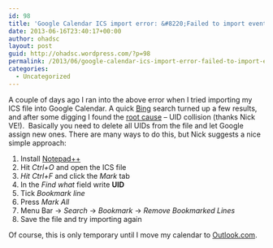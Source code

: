 ```yaml
---
id: 98
title: 'Google Calendar ICS import error: &#8220;Failed to import events: Could not upload your events because you do not have sufficient access on the target calendar&#8221;'
date: 2013-06-16T23:40:17+00:00
author: ohadsc
layout: post
guid: http://ohadsc.wordpress.com/?p=98
permalink: /2013/06/google-calendar-ics-import-error-failed-to-import-events-could-not-upload-your-events-because-you-do-not-have-sufficient-access-on-the-target-calendar/
categories:
  - Uncategorized
---
```

A couple of days ago I ran into the above error when I tried importing my ICS file into Google Calendar. A quick [Bing](http://www.bing.com/search?q=Failed+to+import+events%3A+Could+not+upload+your+events+because+you+do+not+have+sufficient+access+on+the+target+calendar&qs=n&form=QBLH&pq=failed+to+import+events%3A+could+not+upload+your+events+because+you+do+not+have+sufficient+access+on+the+target+calendar&sc=0-0&sp=-1&sk=) search turned up a few results, and after some digging I found the [root cause](http://productforums.google.com/d/msg/calendar/5vLrmBPXyxc/Sd76gunaaaEJ) &#8211; UID collision (thanks Nick VE!).  Basically you need to delete all UIDs from the file and let Google assign new ones. There are many ways to do this, but Nick suggests a nice simple approach:

  1. Install [Notepad++](http://notepad-plus-plus.org/)
  2. Hit _Ctrl+O_ and open the ICS file
  3. _Hit Ctrl+F_ and click the _Mark_ tab
  4. In the _Find what_ field write **UID**
  5. Tick _Bookmark line_
  6. Press _Mark All_
  7. Menu Bar -> _Search_ -> _Bookmark_ -> _Remove Bookmarked Lines_
  8. Save the file and try importing again

Of course, this is only temporary until I move my calendar to [Outlook.com](http://outlook.com).